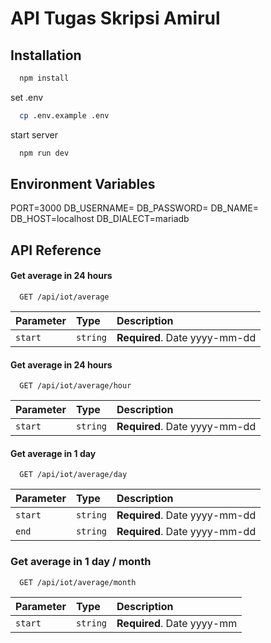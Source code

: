 
# API Tugas Skripsi Amirul 

## Installation

```bash
  npm install
```
set .env
```bash
  cp .env.example .env
```
start server
```bash
  npm run dev
```
## Environment Variables
PORT=3000
DB_USERNAME=
DB_PASSWORD=
DB_NAME=
DB_HOST=localhost
DB_DIALECT=mariadb


## API Reference

#### Get average in 24 hours

```http
  GET /api/iot/average
```

| Parameter | Type     | Description                       |
| :-------- | :------- | :-------------------------------- |
| `start`      | `string` | **Required**. Date yyyy-mm-dd |


#### Get average in 24 hours

```http
  GET /api/iot/average/hour
```

| Parameter | Type     | Description                       |
| :-------- | :------- | :-------------------------------- |
| `start`      | `string` | **Required**. Date yyyy-mm-dd |


#### Get average in 1 day

```http
  GET /api/iot/average/day
```

| Parameter | Type     | Description                       |
| :-------- | :------- | :-------------------------------- |
| `start`      | `string` | **Required**. Date yyyy-mm-dd |
| `end`      | `string` | **Required**. Date yyyy-mm-dd |

### Get average in 1 day / month

```http
  GET /api/iot/average/month
```

| Parameter | Type     | Description                       |
| :-------- | :------- | :-------------------------------- |
| `start`      | `string` | **Required**. Date yyyy-mm |

